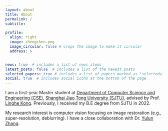 ```yaml
---
layout: about
title: About
permalink: /
subtitle: 

profile:
  align: right
  image: zhengchen.png
  image_circular: false # crops the image to make it circular
  address: >


news: true  # includes a list of news items
latest_posts: false  # includes a list of the newest posts
selected_papers: true # includes a list of papers marked as "selected={true}"
social: true  # includes social icons at the bottom of the page
---
```


I am a first-year Master student at [Department of Computer Science and Engineering (CSE)](https://www.cs.sjtu.edu.cn/en/), [Shanghai Jiao Tong University (SJTU)](https://en.sjtu.edu.cn/), advised by Prof. [Linghe Kong](https://www.cs.sjtu.edu.cn/~linghe.kong/). Previously, I received my B.E degree from SJTU in 2022.

My research interest is computer vision focusing on image restoration (e.g., super-resolution, deblurring). I have a close collaboration with Dr. [Yulun Zhang](https://yulunzhang.com/).
